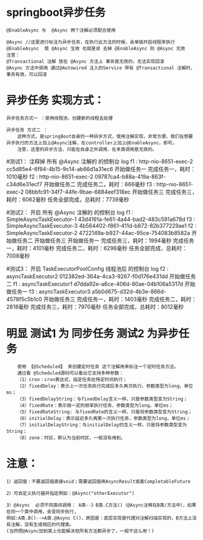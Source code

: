 # springboot异步任务
    @EnableAsync 与  @Async 两个注解必须配合使用
    
    @Async //这里进行标注为异步任务，在执行此方法的时候，会单独开启线程来执行
    @EnableAsync  使 @Async 生效 也就是说 去掉 @EnableAsync 则 @Async 无效 
    注意：
    @Transactional 注解 放在 @Async 方法上 事务是无效的，无法实现回滚 
    @Async 方法中调用 通过@Autowired 注入的Service 带有 @Transactional 注解时，事务有效，可以回滚
    
# 异步任务 实现方式：

    异步任务方式一 ：使用线程池，创建新的线程去处理
        
    异步任务 方式二 ：
        这种方式，是springBoot自身的一种异步方式，使用注解实现，非常方便，我们在想要异步执行的方法上加上@Async注解，在controller上加上@EnableAsync，即可。
        注意，这里的异步方法，只能在自身之外调用，在本类调用是无效的。
#测试1： 注释掉 所有 @Async 注解的 的控制台 log 
    f1 : http-nio-8651-exec-2   cc5d85e4-6f94-4b15-9c14-ab66d1a31ec6
    开始做任务一
    完成任务一，耗时：1010毫秒
    f2 : http-nio-8651-exec-2   09787ca4-b88a-419a-863f-c34d6e31ecf7
    开始做任务二
    完成任务二，耗时：666毫秒
    f3 : http-nio-8651-exec-2   08bbfc91-34f7-44fe-9bae-6884eef318ec
    开始做任务三
    完成任务三，耗时：6062毫秒
    任务全部完成，总耗时：7739毫秒
    
#测试2： 开启 所有 @Async 注解的 的控制台 log 
    f1 : SimpleAsyncTaskExecutor-1   43d4191a-fe61-4a44-bad2-483c591a678d
    f3 : SimpleAsyncTaskExecutor-3   4b564402-f861-411d-b872-82b377229ae1
    f2 : SimpleAsyncTaskExecutor-2   4722149a-b927-44ac-95ce-754083b8582a
    开始做任务二
    开始做任务三
    开始做任务一
    完成任务三，耗时：1994毫秒
    完成任务一，耗时：4101毫秒
    完成任务二，耗时：6298毫秒
    任务全部完成，总耗时：7008毫秒
    
#测试3： 开启 TaskExecutorPoolConfig 线程池后 的控制台 log 
    f2 : asyncTaskExecutor2   012382ed-364a-4ca3-9267-f0d176e431dd
    开始做任务二
    f1 : asyncTaskExecutor1   d7dda92e-a6ce-406d-80ae-04b106a5317d
    开始做任务一
    f3 : asyncTaskExecutor3   a5b0d675-d32d-4b3e-866d-4578f5c5b1c0
    开始做任务三
    完成任务一，耗时：1403毫秒
    完成任务二，耗时：2818毫秒
    完成任务三，耗时：7970毫秒
    任务全部完成，总耗时：8012毫秒
# 明显 测试1 为 同步任务   测试2 为异步任务

        使用 【@Scheduled】 来创建定时任务 这个注解用来标注一个定时任务方法。 
        通过看 @Scheduled源码可以看出它支持多种参数：
        （1）cron：cron表达式，指定任务在特定时间执行；
        （2）fixedDelay：表示上一次任务执行完成后多久再次执行，参数类型为long，单位ms；
        （3）fixedDelayString：与fixedDelay含义一样，只是参数类型变为String；
        （4）fixedRate：表示按一定的频率执行任务，参数类型为long，单位ms；
        （5）fixedRateString: 与fixedRate的含义一样，只是将参数类型变为String；
        （6）initialDelay：表示延迟多久再第一次执行任务，参数类型为long，单位ms；
        （7）initialDelayString：与initialDelay的含义一样，只是将参数类型变为String；
        （8）zone：时区，默认为当前时区，一般没有用到。


# 注意：
    1）返回值：不要返回值直接void；需要返回值用AsyncResult或者CompletableFuture
    
    2）可自定义执行器并指定例如：@Async("otherExecutor")
    
    3）@Async  必须不同类间调用： A类--》B类.C方法()（@Async注释在B类/方法中），如果在同一个类中调用，会变同步执行,
    例如:A类.B()-->A类.@Async C()，原因是：底层实现是代理对注解扫描实现的，B方法上没有注解，没有生成相应的代理类。
    (当然把@Async加到类上也能解决但所有方法都异步了，一般不这么用！)